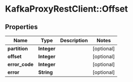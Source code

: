 # KafkaProxyRestClient::Offset

## Properties
Name | Type | Description | Notes
------------ | ------------- | ------------- | -------------
**partition** | **Integer** |  | [optional] 
**offset** | **Integer** |  | [optional] 
**error_code** | **Integer** |  | [optional] 
**error** | **String** |  | [optional] 


